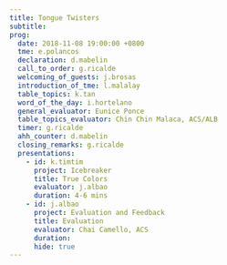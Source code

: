 ```yaml
---
title: Tongue Twisters
subtitle:
prog: 
  date: 2018-11-08 19:00:00 +0800
  tme: e.polancos
  declaration: d.mabelin
  call_to_order: g.ricalde
  welcoming_of_guests: j.brosas
  introduction_of_tme: l.malalay
  table_topics: k.tan
  word_of_the_day: i.hortelano
  general_evaluator: Eunice Ponce
  table_topics_evaluator: Chin Chin Malaca, ACS/ALB
  timer: g.ricalde
  ahh_counter: d.mabelin
  closing_remarks: g.ricalde
  presentations:
    - id: k.timtim
      project: Icebreaker
      title: True Colors
      evaluator: j.albao
      duration: 4-6 mins
    - id: j.albao
      project: Evaluation and Feedback
      title: Evaluation
      evaluator: Chai Camello, ACS
      duration:
      hide: true
---
```

